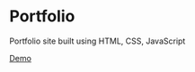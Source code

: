 # Portfolio

Portfolio site built using HTML, CSS, JavaScript

[Demo](https://sanket4120.github.io/portfolio/)
